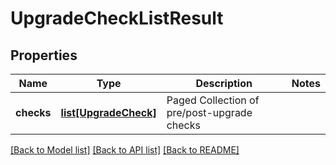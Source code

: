 # UpgradeCheckListResult

## Properties
Name | Type | Description | Notes
------------ | ------------- | ------------- | -------------
**checks** | [**list[UpgradeCheck]**](UpgradeCheck.md) | Paged Collection of pre/post-upgrade checks | 

[[Back to Model list]](../README.md#documentation-for-models) [[Back to API list]](../README.md#documentation-for-api-endpoints) [[Back to README]](../README.md)

